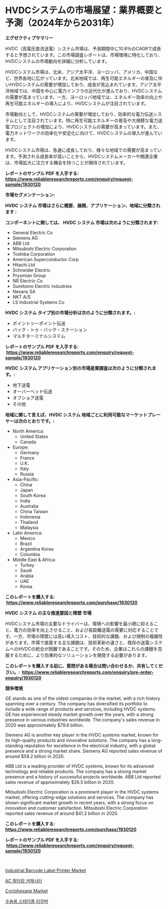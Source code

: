 <p><h1>HVDCシステムの市場展望：業界概要と予測（2024年から2031年）</h1></p><p><strong>エグゼクティブサマリー</strong></p>
<p><p>HVDC（高電圧直流送電）システム市場は、予測期間中に10.8％のCAGRで成長すると予想されています。この市場調査レポートは、市場環境に特化しており、HVDCシステムの市場動向を詳細に分析しています。</p><p>HVDCシステム市場は、北米、アジア太平洋、ヨーロッパ、アメリカ、中国など、世界各地に広がっています。北米地域では、再生可能エネルギーの普及に伴いHVDCシステムの需要が増加しており、成長が見込まれています。アジア太平洋地域では、中国を中心に電力インフラの近代化が進んでおり、HVDCシステムの需要が高まっています。一方、ヨーロッパ地域では、エネルギー効率の向上や再生可能エネルギーの導入により、HVDCシステムが注目されています。</p><p>市場動向として、HVDCシステムの需要が増加しており、効率的な電力伝送システムとして注目されています。特に再生可能エネルギーの普及や大規模な電力送電プロジェクトの増加により、HVDCシステムの需要が高まっています。また、電力ネットワークの効率化や安定化に向けて、HVDCシステムの導入が進んでいます。</p><p>HVDCシステム市場は、急速に成長しており、様々な地域での需要が高まっています。予測される成長率が高いことから、HVDCシステムメーカーや関連企業は、市場拡大に注力する機会を持つことが期待されています。</p></p>
<p><strong>レポートのサンプル PDF を入手する: <a href="https://www.reliableresearchreports.com/enquiry/request-sample/1930120">https://www.reliableresearchreports.com/enquiry/request-sample/1930120</a></strong></p>
<p><strong>市場セグメンテーション:</strong></p>
<p><strong> HVDC システム 市場はさらに概要、展開、アプリケーション、地域に分類されます :</strong></p>
<p><strong>コンポーネントに関しては、 HVDC システム 市場は次のように分類されます: &nbsp;</strong></p>
<p><ul><li>General Electric Co</li><li>Siemens AG</li><li>ABB Ltd</li><li>Mitsubishi Electric Corporation</li><li>Toshiba Corporation</li><li>American Superconductor Corp</li><li>Hitachi Ltd</li><li>Schneider Electric</li><li>Prysmian Group</li><li>NR Electric Co</li><li>Sumitomo Electric industries</li><li>Nexans SA</li><li>NKT A/S</li><li>LS Industrial Systems Co</li></ul></p>
<p><strong> HVDC システム タイプ別の市場分析は次のように分類されます。:</strong></p>
<p><ul><li>ポイントツーポイント伝送</li><li>バック・トゥ・バック・ステーション</li><li>マルチターミナルシステム</li></ul></p>
<p><strong>レポートのサンプル PDF を入手する: &nbsp;<a href="https://www.reliableresearchreports.com/enquiry/request-sample/1930120">https://www.reliableresearchreports.com/enquiry/request-sample/1930120</a></strong></p>
<p><strong> HVDC システム アプリケーション別の市場産業調査は次のように分類されます。:</strong></p>
<p><ul><li>地下送電</li><li>オーバーヘッド伝送</li><li>オフショア送電</li><li>その他</li></ul></p>
<p><strong>地域に関して言えば、HVDC システム 地域ごとに利用可能なマーケットプレーヤーは次のとおりです。:</strong></p>
<p><ul>
    <li>
        North America:
        <ul>
            <li>United States</li>
            <li>Canada</li>
        </ul>
    </li>
    <li>
        Europe:
        <ul>
            <li>Germany</li>
            <li>France</li>
            <li>U.K.</li>
            <li>Italy</li>
            <li>Russia</li>
        </ul>
    </li>
    <li>
        Asia-Pacific:
        <ul>
            <li>China</li>
            <li>Japan</li>
            <li>South Korea</li>
            <li>India</li>
            <li>Australia</li>
            <li>China Taiwan</li>
            <li>Indonesia</li>
            <li>Thailand</li>
            <li>Malaysia</li>
        </ul>
    </li>
    <li>
        Latin America:
        <ul>
            <li>Mexico</li>
            <li>Brazil</li>
            <li>Argentina Korea</li>
            <li>Colombia</li>
        </ul>
    </li>
    <li>
        Middle East & Africa:
        <ul>
            <li>Turkey</li>
            <li>Saudi</li>
            <li>Arabia</li>
            <li>UAE</li>
            <li>Korea</li>
        </ul>
    </li>
    </ul></p>
<p><strong>このレポートを購入する: &nbsp;<a href="https://www.reliableresearchreports.com/purchase/1930120">https://www.reliableresearchreports.com/purchase/1930120</a></strong></p>
<p><strong>HVDC システム の主な推進要因と障壁 市場</strong></p>
<p><p>HVDCシステム市場の主要なドライバーは、環境への影響を最小限に抑えること、電力の効率を向上させること、および長距離送電の需要に対応することです。一方、市場の障壁には高い導入コスト、技術的な課題、および規制の複雑性があります。市場で直面する主な課題は、技術革新の速さと、既存の送電システムへのHVDCの統合が困難であることです。そのため、企業はこれらの課題を克服するために、より効果的なソリューションを開発する必要があります。</p></p>
<p><strong>このレポートを購入する前に、質問がある場合は問い合わせるか、共有してください。:&nbsp; <a href="https://www.reliableresearchreports.com/enquiry/pre-order-enquiry/1930120">https://www.reliableresearchreports.com/enquiry/pre-order-enquiry/1930120</a></strong></p>
<p><strong>競争環境</strong></p>
<p><p>GE stands as one of the oldest companies in the market, with a rich history spanning over a century. The company has diversified its portfolio to include a wide range of products and services, including HVDC systems. GE has experienced steady market growth over the years, with a strong presence in various industries worldwide. The company's sales revenue in 2020 was approximately $79.6 billion.</p><p>Siemens AG is another key player in the HVDC systems market, known for its high-quality products and innovative solutions. The company has a long-standing reputation for excellence in the electrical industry, with a global presence and a strong market share. Siemens AG reported sales revenue of around $58.2 billion in 2020.</p><p>ABB Ltd is a leading provider of HVDC systems, known for its advanced technology and reliable products. The company has a strong market presence and a history of successful projects worldwide. ABB Ltd reported sales revenue of approximately $26.5 billion in 2020.</p><p>Mitsubishi Electric Corporation is a prominent player in the HVDC systems market, offering cutting-edge solutions and services. The company has shown significant market growth in recent years, with a strong focus on innovation and customer satisfaction. Mitsubishi Electric Corporation reported sales revenue of around $41.2 billion in 2020.</p></p>
<p><strong>このレポートを購入する: &nbsp; <a href="https://www.reliableresearchreports.com/purchase/1930120">https://www.reliableresearchreports.com/purchase/1930120</a></strong></p>
<p><strong>レポートのサンプル PDF を入手する: &nbsp;<a href="https://www.reliableresearchreports.com/enquiry/request-sample/1930120">https://www.reliableresearchreports.com/enquiry/request-sample/1930120</a></strong><strong></strong></p>
<p>&nbsp;</p>
<p><p><a href="https://view.publitas.com/reportprime-1/industrial-barcode-label-printer-market-size-global-industry-overview-market-segmentation-and-forecast-2024-to-2031/">Industrial Barcode Label Printer Market</a></p><p><a href="https://github.com/fernandotryO5lson96765/Market-Research-Report-List-1/blob/main/87039267006.md">AC 필터링 커패시터</a></p><p><a href="https://valiant-lunge-8fe.notion.site/Cyclohexane-Market-Research-Report-Provides-thorough-Industry-Overview-which-offers-an-In-Depth-Ana-9a22cb28596f4ce2bc151129911eea8b">Cyclohexane Market</a></p><p><a href="https://github.com/xvz497517413/Market-Research-Report-List-1/blob/main/67242777007.md">수술용 스테이플 리무버</a></p></p>